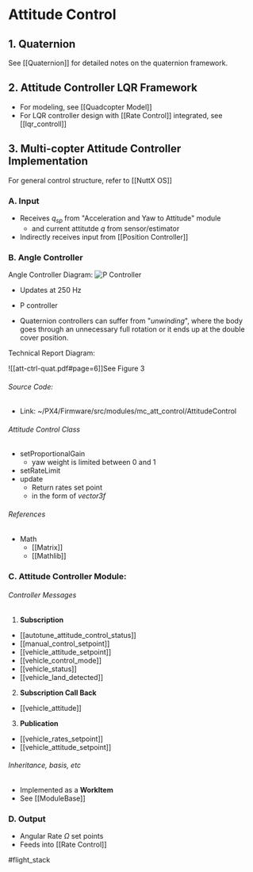# Attitude Control

## 1. Quaternion
See [[Quaternion]] for detailed notes on the quaternion framework.

## 2. Attitude Controller LQR Framework
- For modeling, see [[Quadcopter Model]]
- For LQR controller design with [[Rate Control]] integrated, see [[lqr_controll]]


## 3. Multi-copter Attitude Controller Implementation

For general control structure, refer to [[NuttX OS]]

### A. Input
- Receives $q_{sp}$ from "Acceleration and Yaw to Attitude" module
	- and current attitutde $q$ from sensor/estimator
- Indirectly receives input from [[Position Controller]]

### B. Angle Controller
Angle Controller Diagram:
![P Controller](https://docs.px4.io/master/assets/img/mc_angle_diagram.90e53599.jpg)

- Updates at 250 Hz
- P controller

- Quaternion controllers can suffer from "*unwinding*", where the body goes through an unnecessary full rotation or it ends up at the double cover position. 

Technical Report Diagram:

![[att-ctrl-quat.pdf#page=6]]See Figure 3

###### Source Code:
- Link: ~/PX4/Firmware/src/modules/mc_att_control/AttitudeControl

###### Attitude Control Class
- setProportionalGain
	- yaw weight is limited between 0 and 1
- setRateLimit
- update
	- Return rates set point
	- in the form of *vector3f*

###### References
- Math
	- [[Matrix]]
	- [[Mathlib]]


### C. Attitude Controller Module:
###### Controller Messages
1. **Subscription**
- [[autotune_attitude_control_status]]
- [[manual_control_setpoint]]
- [[vehicle_attitude_setpoint]]
- [[vehicle_control_mode]]
- [[vehicle_status]]
- [[vehicle_land_detected]]
2. **Subscription Call Back**
- [[vehicle_attitude]]
3. **Publication**
- [[vehicle_rates_setpoint]]
- [[vehicle_attitude_setpoint]]

###### Inheritance, basis, etc
- Implemented as a **WorkItem**
- See [[ModuleBase]]

### D. Output
* Angular Rate $\Omega$ set points
* Feeds into [[Rate Control]]

#flight_stack